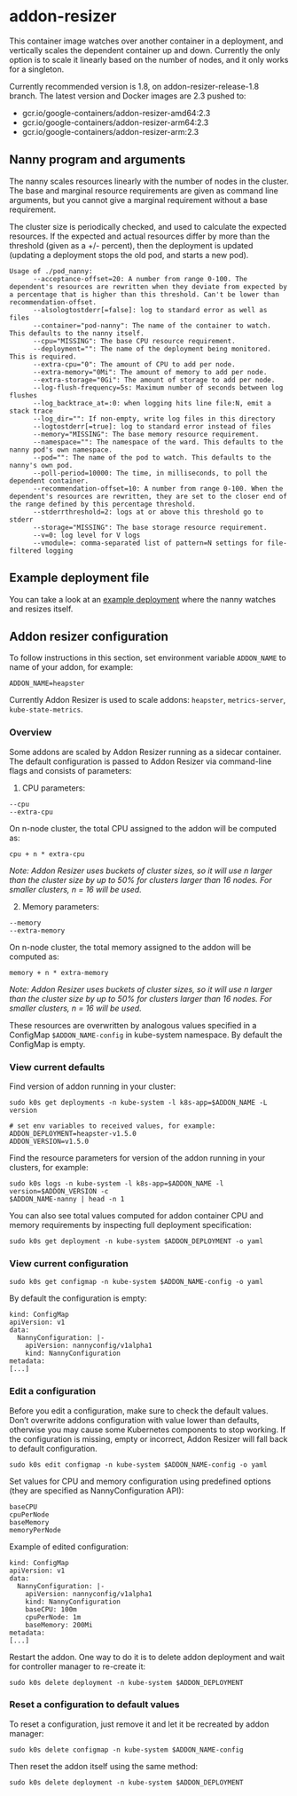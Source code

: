 # addon-resizer

This container image watches over another container in a deployment, and
vertically scales the dependent container up and down. Currently the only
option is to scale it linearly based on the number of nodes, and it only works
for a singleton.

Currently recommended version is 1.8, on addon-resizer-release-1.8 branch. The latest version and Docker images are 2.3 pushed to:

* gcr.io/google-containers/addon-resizer-amd64:2.3
* gcr.io/google-containers/addon-resizer-arm64:2.3
* gcr.io/google-containers/addon-resizer-arm:2.3

## Nanny program and arguments

The nanny scales resources linearly with the number of nodes in the cluster. The base and marginal resource requirements are given as command line arguments, but you cannot give a marginal requirement without a base requirement.

The cluster size is periodically checked, and used to calculate the expected resources. If the expected and actual resources differ by more than the threshold (given as a +/- percent), then the deployment is updated (updating a deployment stops the old pod, and starts a new pod).

```
Usage of ./pod_nanny:
      --acceptance-offset=20: A number from range 0-100. The dependent's resources are rewritten when they deviate from expected by a percentage that is higher than this threshold. Can't be lower than recommendation-offset.
      --alsologtostderr[=false]: log to standard error as well as files
      --container="pod-nanny": The name of the container to watch. This defaults to the nanny itself.
      --cpu="MISSING": The base CPU resource requirement.
      --deployment="": The name of the deployment being monitored. This is required.
      --extra-cpu="0": The amount of CPU to add per node.
      --extra-memory="0Mi": The amount of memory to add per node.
      --extra-storage="0Gi": The amount of storage to add per node.
      --log-flush-frequency=5s: Maximum number of seconds between log flushes
      --log_backtrace_at=:0: when logging hits line file:N, emit a stack trace
      --log_dir="": If non-empty, write log files in this directory
      --logtostderr[=true]: log to standard error instead of files
      --memory="MISSING": The base memory resource requirement.
      --namespace="": The namespace of the ward. This defaults to the nanny pod's own namespace.
      --pod="": The name of the pod to watch. This defaults to the nanny's own pod.
      --poll-period=10000: The time, in milliseconds, to poll the dependent container.
      --recommendation-offset=10: A number from range 0-100. When the dependent's resources are rewritten, they are set to the closer end of the range defined by this percentage threshold.
      --stderrthreshold=2: logs at or above this threshold go to stderr
      --storage="MISSING": The base storage resource requirement.
      --v=0: log level for V logs
      --vmodule=: comma-separated list of pattern=N settings for file-filtered logging
```

## Example deployment file

You can take a look at an [example deployment](./deploy/example.yaml) where the nanny watches and resizes itself.

## Addon resizer configuration

To follow instructions in this section, set environment variable `ADDON_NAME` to
name of your addon, for example:

```
ADDON_NAME=heapster
```

Currently Addon Resizer is used to scale addons: `heapster`, `metrics-server`, `kube-state-metrics`.

### Overview

Some addons are scaled by Addon Resizer running as a sidecar container. The default
configuration is passed to Addon Resizer via command-line flags and consists of
parameters:

1. CPU parameters:
  ```
  --cpu
  --extra-cpu
  ```

  On n-node cluster, the total CPU assigned to the addon will be computed as:
  ```
  cpu + n * extra-cpu
  ```

  *Note: Addon Resizer uses buckets of cluster sizes, so it will use n larger
  than the cluster size by up to 50% for clusters larger than 16 nodes. For
  smaller clusters, n = 16 will be used.*
 
2. Memory parameters:
  ```
  --memory
  --extra-memory
  ```

  On n-node cluster, the total memory assigned to the addon will be computed as:
  ```
  memory + n * extra-memory
  ```

  *Note: Addon Resizer uses buckets of cluster sizes, so it will use n larger
  than the cluster size by up to 50% for clusters larger than 16 nodes. For
  smaller clusters, n = 16 will be used.*

These resources are overwritten by analogous values specified in a ConfigMap
`$ADDON_NAME-config` in kube-system namespace. By default the ConfigMap is empty.

### View current defaults

Find version of addon running in your cluster:
```
sudo k0s get deployments -n kube-system -l k8s-app=$ADDON_NAME -L version

# set env variables to received values, for example:
ADDON_DEPLOYMENT=heapster-v1.5.0
ADDON_VERSION=v1.5.0
```

Find the resource parameters for version of the addon running in your clusters,
for example:

```
sudo k0s logs -n kube-system -l k8s-app=$ADDON_NAME -l version=$ADDON_VERSION -c
$ADDON_NAME-nanny | head -n 1
```

You can also see total values computed for addon container CPU and memory
requirements by inspecting full deployment specification:
```
sudo k0s get deployment -n kube-system $ADDON_DEPLOYMENT -o yaml
```

### View current configuration

```
sudo k0s get configmap -n kube-system $ADDON_NAME-config -o yaml
```

By default the configuration is empty:

```
kind: ConfigMap
apiVersion: v1
data:
  NannyConfiguration: |-
    apiVersion: nannyconfig/v1alpha1
    kind: NannyConfiguration
metadata:
[...]
```

### Edit a configuration

Before you edit a configuration, make sure to check the default values. Don’t
overwrite addons configuration with value lower than defaults, otherwise you may
cause some Kubernetes components to stop working. If the configuration is
missing, empty or incorrect, Addon Resizer will fall back to default
configuration.

```
sudo k0s edit configmap -n kube-system $ADDON_NAME-config -o yaml
```

Set values for CPU and memory configuration using predefined options (they are
specified as NannyConfiguration API):

```
baseCPU
cpuPerNode
baseMemory
memoryPerNode
```

Example of edited configuration:

```
kind: ConfigMap
apiVersion: v1
data:
  NannyConfiguration: |-
    apiVersion: nannyconfig/v1alpha1
    kind: NannyConfiguration
    baseCPU: 100m
    cpuPerNode: 1m
    baseMemory: 200Mi
metadata:
[...]
```

Restart the addon. One way to do it is to delete addon deployment and wait for
controller manager to re-create it:
```
sudo k0s delete deployment -n kube-system $ADDON_DEPLOYMENT
```

### Reset a configuration to default values

To reset a configuration, just remove it and let it be recreated by addon
manager:

```
sudo k0s delete configmap -n kube-system $ADDON_NAME-config
```

Then reset the addon itself using the same method:

```
sudo k0s delete deployment -n kube-system $ADDON_DEPLOYMENT
```
